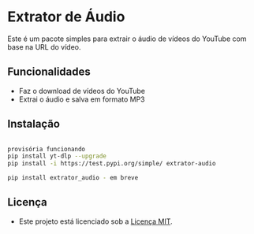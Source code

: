 # Extrator de Áudio

Este é um pacote simples para extrair o áudio de vídeos do YouTube com base na URL do vídeo.

## Funcionalidades

- Faz o download de vídeos do YouTube
- Extrai o áudio e salva em formato MP3

## Instalação

```bash

provisória funcionando
pip install yt-dlp --upgrade
pip install -i https://test.pypi.org/simple/ extrator-audio 

pip install extrator_audio - em breve
`````````

## Licença 

- Este projeto está licenciado sob a [Licença MIT](LICENSE).
